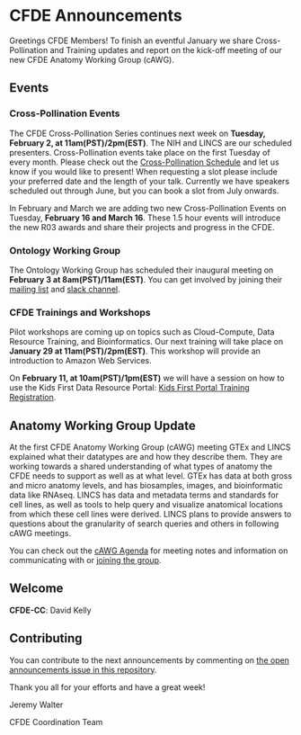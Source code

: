 # CFDE Announcements

Greetings CFDE Members! To finish an eventful January we share Cross-Pollination and Training updates and report on the kick-off meeting of our new CFDE Anatomy Working Group (cAWG).


## Events

### Cross-Pollination Events

The CFDE Cross-Pollination Series continues next week on **Tuesday, February 2, at 11am(PST)/2pm(EST)**. The NIH and LINCS are our scheduled presenters.  Cross-Pollination events take place on the first Tuesday of every month. Please check out the [Cross-Pollination Schedule](https://docs.google.com/spreadsheets/d/1hQAeOLkivUZZnwZ_KxfGw3neezMaWbrPk9nnFiKfQGA/edit?usp=sharing) and let us know if you would like to present! When requesting a slot please include your preferred date and the length of your talk. Currently we have speakers scheduled out through June, but you can book a slot from July onwards.

In February and March we are adding two new Cross-Pollination Events on Tuesday, **February 16 and March 16**. These 1.5 hour events will introduce the new R03 awards and share their projects and progress in the CFDE.

### Ontology Working Group 

The Ontology Working Group has scheduled their inaugural meeting on **February 3 at 8am(PST)/11am(EST)**. You can get involved by joining their [mailing list](https://crosspollinationevents.groups.io/g/OntologyWorkingGroup) and [slack channel](https://cfdeworkspace.slack.com/archives/C01GP14DLJX.). 

### CFDE Trainings and Workshops

Pilot workshops are coming up on topics such as Cloud-Compute, Data Resource Training, and Bioinformatics. Our next training will take place on **January 29 at 11am(PST)/2pm(EST)**. This workshop will provide an introduction to Amazon Web Services. 

On **February 11, at 10am(PST)/1pm(EST)** we will have a session on how to use the Kids First Data Resource Portal: [Kids First Portal Training Registration](https://t.co/WSrqKWvqi1?amp=1).

## Anatomy Working Group Update

At the first CFDE Anatomy Working Group (cAWG) meeting GTEx and LINCS explained what their datatypes are and how they describe them. They are working towards a shared understanding of what types of anatomy the CFDE needs to support as well as at what level. GTEx has data at both gross and micro anatomy levels, and has biosamples, images, and bioinformatic data like RNAseq. LINCS has data and metadata terms and standards for cell lines, as well as tools to help query and visualize anatomical locations from which these cell lines were derived. LINCS plans to provide answers to questions about the granularity of search queries and others in following cAWG meetings.

You can check out the [cAWG Agenda](https://docs.google.com/document/d/1K5L9WllqaABbr4MGO21ogDELyvtpVrD31wbvSNhx6ys/edit?usp=sharing) for meeting notes and information on communicating with or [joining the group](https://crosspollinationevents.groups.io/g/AnatomyWorkingGroup).

## Welcome

**CFDE-CC**: David Kelly

## Contributing

You can contribute to the next announcements by commenting on [the open announcements issue in this repository](https://github.com/nih-cfde/announcements/issues?utf8=%E2%9C%93&q=is%3Aissue+is%3Aopen+Announcements).

Thank you all for your efforts and have a great week!

Jeremy Walter

CFDE Coordination Team
